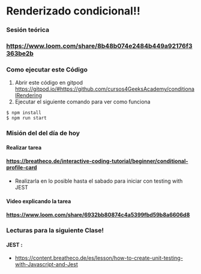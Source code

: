 # Renderizado condicional!!
### Sesión teórica
### https://www.loom.com/share/8b48b074e2484b449a92176f3363be2b

###  Como ejecutar este Código
1) Abrir este código en gitpod https://gitpod.io/#https://github.com/cursos4GeeksAcademy/conditionalRendering
2) Ejecutar el siguiente comando para ver como funciona 
```
$ npm install
$ npm run start
```

### Misión del del día de hoy 
#### Realizar tarea 
#### https://breatheco.de/interactive-coding-tutorial/beginner/conditional-profile-card
- Realizarla en lo posible hasta el sabado para iniciar  con testing with JEST
#### Video explicando la tarea
#### https://www.loom.com/share/6932bb80874c4a5399fbd59b8a6606d8

### Lecturas para la siguiente Clase!
#### JEST :
- https://content.breatheco.de/es/lesson/how-to-create-unit-testing-with-Javascript-and-Jest
